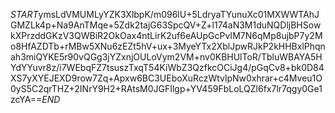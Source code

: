 $START$ymsLdVMUMLyYZK3XlbpK/m096lU+5LdryaTYunuXc01MXWWTAhJGMZLk4p+Na9AnTMqe+5Zdk2tajG63SpcQV+Z+l174aN3M1duNQDljBHSowkXPrzddGKzV3QWBiR2OkOax4ntLirK2uf6eAUpGcPvIM7N6qMp8ujbP7y2Mo8HfAZDTb+rMBw5XNu6zEZt5hV+ux+3MyeYTx2XblJpwRJkP2kHHBxlPhqnah3miQYKE5r90vQGg3jYZxnjOULoVym2VM+nv0KBHUlToR/TbluWBAYA5HYdYYuvr8z/i7WEbqFZ7tsuszTxqT54KiWbZ3QzfkcOCiJg4/pGqCv8+bk0D84XS7yXYEJEXD9row7Zq+Apxw6BC3UEboXuRczWtvlpNw0xhrar+c4Mveu1O0yS5C2qrTHZ+2INrY9H2+RAtsM0JGFIlgp+YV459FbLoLQZl6fx7lr7qgy0Ge1zcYA==$END$